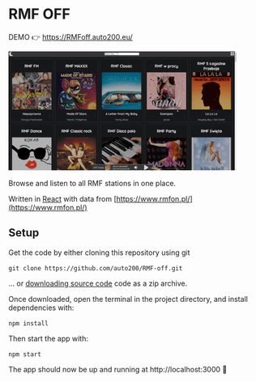 # RMF OFF

DEMO 👉 https://RMFoff.auto200.eu/

<img src="preview.gif" alt="preview" width="450px">

Browse and listen to all RMF stations in one place.

Written in [React](https://reactjs.org/) with data from [https://www.rmfon.pl/](https://www.rmfon.pl/)

## Setup

Get the code by either cloning this repository using git

```
git clone https://github.com/auto200/RMF-off.git
```

... or [downloading source code](https://github.com/auto200/RMF-off/archive/master.zip) code as a zip archive.

Once downloaded, open the terminal in the project directory, and install dependencies with:

```
npm install
```

Then start the app with:

```
npm start
```

The app should now be up and running at http://localhost:3000 🚀
